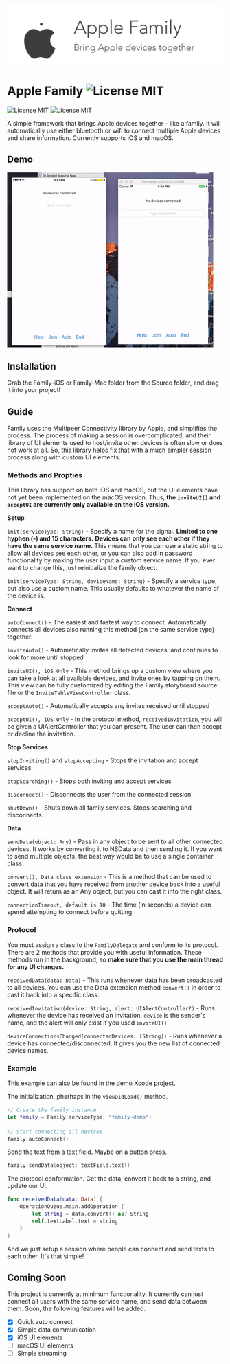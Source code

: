  ![Upload](Images/JPGbanner.gif)
# Apple Family ![License MIT](https://img.shields.io/badge/platform-iOS+macOS-677cf4.svg)
![License MIT](https://img.shields.io/badge/license-MIT-blue.svg)
![License MIT](https://img.shields.io/badge/build-passing-brightgreen.svg)

A simple framework that brings Apple devices together - like a family. It will automatically use either bluetooth or wifi to connect multiple Apple devices and share information. Currently supports iOS and macOS.

## Demo

 ![Upload](Images/demo.gif)

## Installation

Grab the Family-iOS or Family-Mac folder from the Source folder, and drag it into your project!

## Guide

Family uses the Multipeer Connectivity library by Apple, and simplifies the process. The process of making a session is overcomplicated, and their library of UI elements used to host/invite other devices is often slow or does not work at all. So, this library helps fix that with a much simpler session process along with custom UI elements.

### Methods and Propties

  This library has support on both iOS and macOS, but the UI elements have not yet been implemented on the macOS version. Thus, **the `inviteUI()` and `acceptUI` are currently only available on the iOS version.**

**Setup**

`init(serviceType: String)` - Specify a name for the signal.
**Limited to one hyphen (-) and 15 characters.**
**Devices can only see each other if they have the same service name.** This means that you can use a static string to allow all devices see each other, or you can also add in password functionality by making the user input a custom service name. If you ever want to change this, just reinitialize the family object.

`init(serviceType: String, deviceName: String)` - Specify a service type, but also use a custom name. This usually defaults to whatever the name of the device is.

**Connect**

`autoConnect()` - The easiest and fastest way to connect. Automatically connects all devices also running this method (on the same service type) together.

`inviteAuto()` - Automatically invites all detected devices, and continues to look for more until stopped

`inviteUI(), iOS Only` - This method brings up a custom view where you can take a look at all available devices, and invite ones by tapping on them. This view can be fully customized by editing the Family.storyboard source file or the `InviteTableViewController` class.

`acceptAuto()` - Automatically accepts any invites received until stopped

`acceptUI(), iOS Only` - In the protocol method, `receivedInvitation`, you will be given a UIAlertController that you can present. The user can then accept or decline the invitation.

**Stop Services**

`stopInviting()` and `stopAccepting` - Stops the invitation and accept services

`stopSearching()` - Stops both inviting and accept services

`disconnect()` - Disconnects the user from the connected session

`shutDown()` - Shuts down all family services. Stops searching and disconnects.

**Data**

`sendData(object: Any)` - Pass in any object to be sent to all other connected devices. It works by converting it to NSData and then sending it. If you want to send multiple objects, the best way would be to use a single container class.

`convert(), Data class extension` - This is a method that can be used to convert data that you have received from another device back into a useful object. It will return as an Any object, but you can cast it into the right class.

`connectionTimeout, default is 10` - The time (in seconds) a device can spend attempting to connect before quitting.


### Protocol
You must assign a class to the `FamilyDelegate` and conform to its protocol. There are 2 methods that provide you with useful information. These methods run in the background, so **make sure that you use the main thread for any UI changes.**

`receivedData(data: Data)` - This runs whenever data has been broadcasted to all devices. You can use the Data extension method `convert()` in order to cast it back into a specific class.

`receivedInvitation(device: String, alert: UIAlertController?)` - Runs whenever the device has received an invitation. `device` is the sender's name, and the alert will only exist if you used `inviteUI()`

`deviceConnectionsChanged(connectedDevices: [String])` - Runs whenever a device has connected/disconnected. It gives you the new list of connected device names.

### Example

This example can also be found in the demo Xcode project. 

The initialization, pherhaps in the `viewDidLoad()` method.

```swift
// Create the family instance
let family = Family(serviceType: "family-demo")

// Start connecting all devices
family.autoConnect()
```

Send the text from a text field. Maybe on a button press.

```swift
family.sendData(object: textField.text!)
```

The protocol conformation. Get the data, convert it back to a string, and update our UI.

```swift
func receivedData(data: Data) {
    OperationQueue.main.addOperation {
        let string = data.convert() as? String
        self.textLabel.text = string
    }
}
```

And we just setup a session where people can connect and send texts to each other. It's that simple!

## Coming Soon

This project is currently at minimum functionality. It currently can just connect all users with the same service name, and send data between them. Soon, the following features will be added.

- [x] Quick auto connect
- [x] Simple data communication
- [x] iOS UI elements
- [ ] macOS UI elements
- [ ] Simple streaming